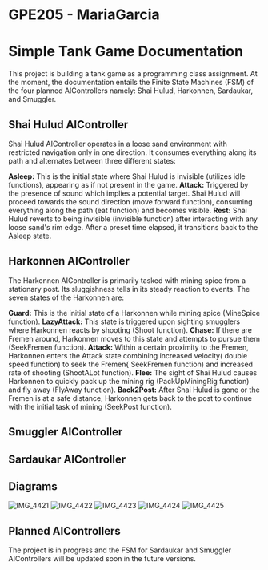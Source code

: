 # GPE205 - MariaGarcia

# Simple Tank Game Documentation

This project is building a tank game as a programming class assignment. At the moment, the documentation entails the Finite State Machines (FSM) of the four planned AIControllers namely: Shai Hulud, Harkonnen, Sardaukar, and Smuggler.

## Shai Hulud AIController 

Shai Hulud AIController operates in a loose sand environment with restricted navigation only in one direction. It consumes everything along its path and alternates between three different states:

**Asleep:** This is the initial state where Shai Hulud is invisible (utilizes idle functions), appearing as if not present in the game.
**Attack:** Triggered by the presence of sound which implies a potential target. Shai Hulud will proceed towards the sound direction (move forward function), consuming everything along the path (eat function) and becomes visible.
**Rest:** Shai Hulud reverts to being invisible (invisible function) after interacting with any loose sand's rim edge. After a preset time elapsed, it transitions back to the Asleep state.

## Harkonnen AIController 

The Harkonnen AIController is primarily tasked with mining spice from a stationary post. Its sluggishness tells in its steady reaction to events. The seven states of the Harkonnen are:

**Guard:** This is the initial state of a Harkonnen while mining spice (MineSpice function).
**LazyAttack:** This state is triggered upon sighting smugglers where Harkonnen reacts by shooting (Shoot function).
**Chase:** If there are Fremen around, Harkonnen moves to this state and attempts to pursue them (SeekFremen function).
**Attack:** Within a certain proximity to the Fremen, Harkonnen enters the Attack state combining increased velocity( double speed function) to seek the Fremen{ SeekFremen function) and increased rate of shooting (ShootALot function).
**Flee:** The sight of Shai Hulud causes Harkonnen to quickly pack up the mining rig (PackUpMiningRig function) and fly away (FlyAway function).
**Back2Post:** After Shai Hulud is gone or the Fremen is at a safe distance, Harkonnen gets back to the post to continue with the initial task of mining (SeekPost function).

## Smuggler AIController 

## Sardaukar AIController 

## Diagrams 

![IMG_4421](https://github.com/kikidesigns/GPE205---MariaGarcia/assets/79329688/ae7d6111-35f0-4b09-9cc9-537efe3f1b10)
![IMG_4422](https://github.com/kikidesigns/GPE205---MariaGarcia/assets/79329688/9c9c63de-00f8-4e17-910e-1aa766a5b1f3)
![IMG_4423](https://github.com/kikidesigns/GPE205---MariaGarcia/assets/79329688/c23b3e5e-6d63-4f4d-81e8-11e3adbfdd1f)
![IMG_4424](https://github.com/kikidesigns/GPE205---MariaGarcia/assets/79329688/2bb96768-38d0-4835-b8c4-8271b7f8c52f)
![IMG_4425](https://github.com/kikidesigns/GPE205---MariaGarcia/assets/79329688/89bc3ae1-7225-4404-a22a-aa0931f43e83)


## Planned AIControllers

The project is in progress and the FSM for Sardaukar and Smuggler AIControllers will be updated soon in the future versions.
